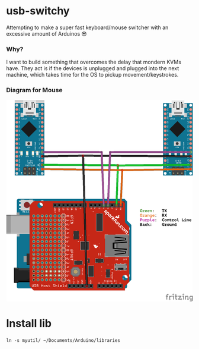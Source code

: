 # usb-switchy

Attempting to make a super fast keyboard/mouse switcher with an excessive amount of Arduinos 😎

### Why?

I want to build something that overcomes the delay that mondern KVMs have. They act is if the devices is unplugged and plugged into the next machine, which takes time for the OS to pickup movement/keystrokes.

### Diagram for Mouse

![Imgur](diagram.png)

# Install lib

`ln -s myutil/ ~/Documents/Arduino/libraries`
